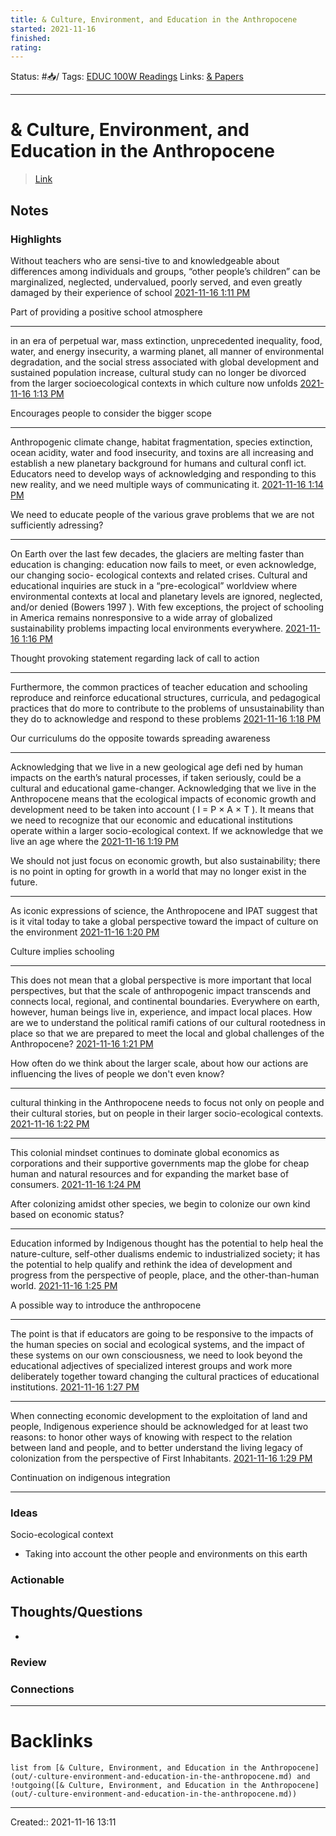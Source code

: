 ```yaml
---
title: & Culture, Environment, and Education in the Anthropocene
started: 2021-11-16 
finished:
rating: 
---
```

Status: #📥/
Tags: [EDUC 100W Readings](out/educ-100w-readings.md)
Links: [& Papers](out/-papers.md)
___
# & Culture, Environment, and Education in the Anthropocene
> [Link](https://canvas.sfu.ca/courses/64952/files/17154869?wrap=1)
## Notes
### Highlights
Without teachers who are sensi-tive to and knowledgeable about differences among individuals and groups, “other people’s children” can be marginalized, neglected, undervalued, poorly served, and even greatly damaged by their experience of school
[2021-11-16 1:11 PM](calibre://view-book/_hex_-43616c696272655f4c696272617279/168/PDF?open_at=epubcfi%28/2/2/4/32/1%3A462%29)

Part of providing a positive school atmosphere

--------------------

 in an era of perpetual war, mass extinction, unprecedented inequality, food, water, and energy insecurity, a warming planet, all manner of environmental degradation, and the social stress associated with global development and sustained population increase, cultural study can no longer be divorced from the larger socioecological contexts in which culture now unfolds
[2021-11-16 1:13 PM](calibre://view-book/_hex_-43616c696272655f4c696272617279/168/PDF?open_at=epubcfi%28/2/2/4/52/1%3A27%29)

Encourages people to consider the bigger scope

--------------------

Anthropogenic climate change, habitat fragmentation, species extinction, ocean acidity, water and food insecurity, and toxins are all increasing and establish a new planetary background for humans and cultural confl ict. Educators need to develop ways of acknowledging and responding to this new reality, and we need multiple ways of communicating it.
[2021-11-16 1:14 PM](calibre://view-book/_hex_-43616c696272655f4c696272617279/168/PDF?open_at=epubcfi%28/2/2/4/64/1%3A0%29)

We need to educate people of the various grave problems that we are not sufficiently adressing?

--------------------

On Earth over the last few decades, the glaciers are melting faster than education is changing: education now fails to meet, or even acknowledge, our changing socio- ecological contexts and related crises. Cultural and educational inquiries are stuck in a “pre-ecological” worldview where environmental contexts at local and planetary levels are ignored, neglected, and/or denied (Bowers 1997 ). With few exceptions, the project of schooling in America remains nonresponsive to a wide array of globalized sustainability problems impacting local environments everywhere.
[2021-11-16 1:16 PM](calibre://view-book/_hex_-43616c696272655f4c696272617279/168/PDF?open_at=epubcfi%28/2/2/4/66/1%3A0%29)

Thought provoking statement regarding lack of call to action

--------------------

Furthermore, the common practices of teacher education and schooling reproduce and reinforce educational structures, curricula, and pedagogical practices that do more to contribute to the problems of unsustainability than they do to acknowledge and respond to these problems 
[2021-11-16 1:18 PM](calibre://view-book/_hex_-43616c696272655f4c696272617279/168/PDF?open_at=epubcfi%28/2/2/4/76/1%3A363%29)

Our curriculums do the opposite towards spreading awareness

--------------------

Acknowledging that we live in a new geological age defi ned by human impacts on the earth’s natural processes, if taken seriously, could be a cultural and educational game-changer. Acknowledging that we live in the Anthropocene means that the ecological impacts of economic growth and development need to be taken into account ( I = P × A × T ). It means that we need to recognize that our economic and educational institutions operate within a larger socio-ecological context. If we acknowledge that we live an age where the
[2021-11-16 1:19 PM](calibre://view-book/_hex_-43616c696272655f4c696272617279/168/PDF?open_at=epubcfi%28/2/2/4/86/1%3A204%29)

We should not just focus on economic growth, but also sustainability; there is no point in opting for growth in a world that may no longer exist in the future.

--------------------

As iconic expressions of science, the Anthropocene and IPAT suggest that is it vital today to take a global perspective toward the impact of culture on the environment
[2021-11-16 1:20 PM](calibre://view-book/_hex_-43616c696272655f4c696272617279/168/PDF?open_at=epubcfi%28/2/2/4/110/1%3A0%29)

Culture implies schooling

--------------------

This does not mean that a global perspective is more important that local perspectives, but that the scale of anthropogenic impact transcends and connects local, regional, and continental boundaries. Everywhere on earth, however, human beings live in, experience, and impact local places. How are we to understand the political ramifi cations of our cultural rootedness in place so that we are prepared to meet the local and global challenges of the Anthropocene?
[2021-11-16 1:21 PM](calibre://view-book/_hex_-43616c696272655f4c696272617279/168/PDF?open_at=epubcfi%28/2/2/4/112/1%3A0%29)

How often do we think about the larger scale, about how our actions are influencing the lives of people we don't even know?

--------------------

cultural thinking in the Anthropocene needs to focus not only on people and their cultural stories, but on people in their larger socio-ecological contexts.
[2021-11-16 1:22 PM](calibre://view-book/_hex_-43616c696272655f4c696272617279/168/PDF?open_at=epubcfi%28/2/2/4/114/1%3A1214%29)

--------------------

This colonial mindset continues to dominate global economics as corporations and their supportive governments map the globe for cheap human and natural resources and for expanding the market base of consumers.
[2021-11-16 1:24 PM](calibre://view-book/_hex_-43616c696272655f4c696272617279/168/PDF?open_at=epubcfi%28/2/2/4/124/1%3A96%29)

After colonizing amidst other species, we begin to colonize our own kind based on economic status?

--------------------

Education informed by Indigenous thought has the potential to help heal the nature-culture, self-other dualisms endemic to industrialized society; it has the potential to help qualify and rethink the idea of development and progress from the perspective of people, place, and the other-than-human world.
[2021-11-16 1:25 PM](calibre://view-book/_hex_-43616c696272655f4c696272617279/168/PDF?open_at=epubcfi%28/2/2/4/142/1%3A203%29)

A possible way to introduce the anthropocene

--------------------

The point is that if educators are going to be responsive to the impacts of the human species on social and ecological systems, and the impact of these systems on our own consciousness, we need to look beyond the educational adjectives of specialized interest groups and work more deliberately together toward changing the cultural practices of educational institutions.
[2021-11-16 1:27 PM](calibre://view-book/_hex_-43616c696272655f4c696272617279/168/PDF?open_at=epubcfi%28/2/2/4/178/1%3A514%29)

--------------------

When connecting economic development to the exploitation of land and people, Indigenous experience should be acknowledged for at least two reasons: to honor other ways of knowing with respect to the relation between land and people, and to better understand the living legacy of colonization from the perspective of First Inhabitants. 
[2021-11-16 1:29 PM](calibre://view-book/_hex_-43616c696272655f4c696272617279/168/PDF?open_at=epubcfi%28/2/2/4/196/1%3A608%29)

Continuation on indigenous integration

--------------------
### Ideas
Socio-ecological context
- Taking into account the other people and environments on this earth
### Actionable
## Thoughts/Questions
- 
### Review
### Connections
___
# Backlinks
```dataview
list from [& Culture, Environment, and Education in the Anthropocene](out/-culture-environment-and-education-in-the-anthropocene.md) and !outgoing([& Culture, Environment, and Education in the Anthropocene](out/-culture-environment-and-education-in-the-anthropocene.md))
```
___

Created:: 2021-11-16 13:11

